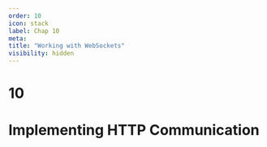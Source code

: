 ```yaml
---
order: 10
icon: stack
label: Chap 10
meta:
title: "Working with WebSockets"
visibility: hidden
---
```

# 10

# Implementing HTTP Communication